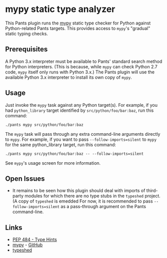 # mypy static type analyzer

This Pants plugin runs the [mypy](http://mypy-lang.org/) static type checker for Python
against Python-related Pants targets. This provides access to `mypy`'s "gradual" static
typing checks.

## Prerequisites

A Python 3.x interpreter must be available to Pants' standard search method for Python
interpreters. (This is because, while `mypy` can check Python 2.7 code, `mypy` itself only runs
with Python 3.x.) The Pants plugin will use the available Python 3.x interpreter to install
its own copy of `mypy`.

## Usage

Just invoke the `mypy` task against any Python target(s). For example, if you had `python_library`
target identified by `src/python/foo/bar:baz`, run this command:

```
./pants mypy src/python/foo/bar:baz
```

The `mypy` task will pass through any extra command-line arguments directly to `mypy`. For example,
if you want to pass `--follow-imports=silent` to `mypy` for the same python_library target, run
this command:

```
./pants mypy src/python/foo/bar:baz -- --follow-imports=silent
```

See `mypy`'s usage screen for more information.

## Open Issues

- It remains to be seen how this plugin should deal with imports of third-party modules for which
there are no type stubs in the `typeshed` project. (A copy of `typeshed` is emedded For now, it is
recommended to pass `--follow-imports=silent` as a pass-through argument on the Pants
command-line.

## Links

- [PEP 484 - Type Hints](https://www.python.org/dev/peps/pep-0484/)
- [mypy](http://mypy-lang.org/) - [GitHub](https://github.com/python/mypy/)
- [typeshed](https://github.com/python/typeshed/)
